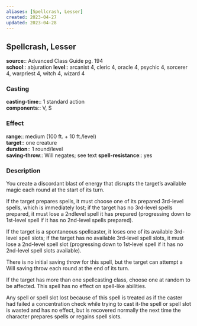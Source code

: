 ```yaml
---
aliases: [Spellcrash, Lesser]
created: 2023-04-27
updated: 2023-04-28
---
```


## Spellcrash, Lesser

**source**:: Advanced Class Guide pg. 194  
**school**:: abjuration
**level**:: arcanist 4, cleric 4, oracle 4, psychic 4, sorcerer 4, warpriest 4, witch 4, wizard 4

### Casting

**casting-time**:: 1 standard action  
**components**:: V, S

### Effect

**range**:: medium (100 ft. + 10 ft./level)  
**target**:: one creature  
**duration**:: 1 round/level  
**saving-throw**:: Will negates; see text
**spell-resistance**:: yes

### Description

You create a discordant blast of energy that disrupts the target’s available magic each round at the start of its turn.  
  
If the target prepares spells, it must choose one of its prepared 3rd-level spells, which is immediately lost; if the target has no 3rd-level spells prepared, it must lose a 2ndlevel spell it has prepared (progressing down to 1st-level spell if it has no 2nd-level spells prepared).  
  
If the target is a spontaneous spellcaster, it loses one of its available 3rd-level spell slots; if the target has no available 3rd-level spell slots, it must lose a 2nd-level spell slot (progressing down to 1st-level spell if it has no 2nd-level spell slots available).  
  
There is no initial saving throw for this spell, but the target can attempt a Will saving throw each round at the end of its turn.  
  
If the target has more than one spellcasting class, choose one at random to be affected. This spell has no effect on spell-like abilities.  
  
Any spell or spell slot lost because of this spell is treated as if the caster had failed a concentration check while trying to cast it-the spell or spell slot is wasted and has no effect, but is recovered normally the next time the character prepares spells or regains spell slots.
